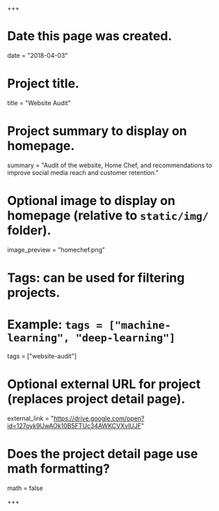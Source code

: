 +++
# Date this page was created.
date = "2018-04-03"

# Project title.
title = "Website Audit"

# Project summary to display on homepage.
summary = "Audit of the website, Home Chef, and recommendations to improve social media reach and customer retention."

# Optional image to display on homepage (relative to `static/img/` folder).
image_preview = "homechef.png"

# Tags: can be used for filtering projects.
# Example: `tags = ["machine-learning", "deep-learning"]`
tags = ["website-audit"]

# Optional external URL for project (replaces project detail page).
external_link = "https://drive.google.com/open?id=127oyk9UwAOk10B5FTUc34AWKCVXvlUJF"

# Does the project detail page use math formatting?
math = false

+++

